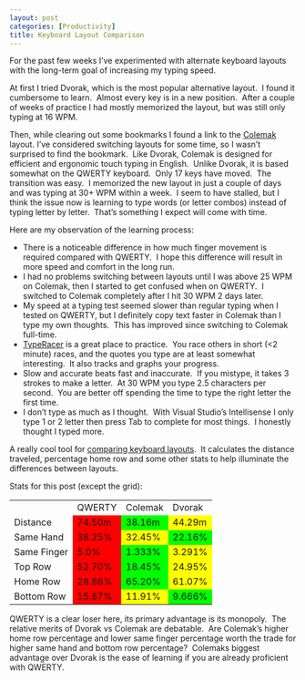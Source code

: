 ```yaml
---
layout: post
categories: [Productivity]
title: Keyboard Layout Comparison
---
```

<p>For the past few weeks I&rsquo;ve experimented with alternate keyboard layouts with the long-term goal of increasing my typing speed.</p>
<p>At first I tried Dvorak, which is the most popular alternative layout.&nbsp; I found it cumbersome to learn.&nbsp; Almost every key is in a new position.&nbsp; After a couple of weeks of practice I had mostly memorized the layout, but was still only typing at 16 WPM.</p>
<p>Then, while clearing out some bookmarks I found a link to the <a href="http://colemak.com/">Colemak</a> layout.<!--more--> I&rsquo;ve considered switching layouts for some time, so I wasn&rsquo;t surprised to find the bookmark.&nbsp; Like Dvorak, Colemak is designed for efficient and ergonomic touch typing in English.&nbsp; Unlike Dvorak, it is based somewhat on the QWERTY keyboard.&nbsp; Only 17 keys have moved.&nbsp; The transition was easy.&nbsp; I memorized the new layout in just a couple of days and was typing at 30+ WPM within a week.&nbsp; I seem to have stalled, but I think the issue now is learning to type words (or letter combos) instead of typing letter by letter.&nbsp; That&rsquo;s something I expect will come with time.</p>
<p>Here are my observation of the learning process:</p>
<ul>
<li>There is a noticeable difference in how much finger movement is required compared with QWERTY.&nbsp; I hope this difference will result in more speed and comfort in the long run.</li>
<li>I had no problems switching between layouts until I was above 25 WPM on Colemak, then I started to get confused when on QWERTY.&nbsp; I switched to Colemak completely after I hit 30 WPM 2 days later.</li>
<li>My speed at a typing test seemed slower than regular typing when I tested on QWERTY, but I definitely copy text faster in Colemak than I type my own thoughts.&nbsp; This has improved since switching to Colemak full-time.</li>
<li><a href="http://play.typeracer.com/">TypeRacer</a> is a great place to practice.&nbsp; You race others in short (&lt;2 minute) races, and the quotes you type are at least somewhat interesting.&nbsp; It also tracks and graphs your progress.</li>
<li>Slow and accurate beats fast and inaccurate.&nbsp; If you mistype, it takes 3 strokes to make a letter.&nbsp; At 30 WPM you type 2.5 characters per second.&nbsp; You are better off spending the time to type the right letter the first time.</li>
<li>I don&rsquo;t type as much as I thought.&nbsp; With Visual Studio&rsquo;s Intellisense I only type 1 or 2 letter then press Tab to complete for most things.&nbsp; I honestly thought I typed more.</li>
</ul>
<p>A really cool tool for <a href="http://colemak.com/wiki/index.php?title=Compare">comparing keyboard layouts</a>.&nbsp; It calculates the distance traveled, percentage home row and some other stats to help illuminate the differences between layouts.</p>
<p>Stats for this post (except the grid):</p>
<table>
<tbody>
<tr>
<td>&nbsp;</td>
<td>QWERTY</td>
<td>Colemak</td>
<td>Dvorak</td>
</tr>
<tr>
<td>Distance</td>
<td bgcolor="#ff0000">74.50m</td>
<td bgcolor="#00ff00">38.16m</td>
<td bgcolor="#ffff00">44.29m</td>
</tr>
<tr>
<td>Same Hand</td>
<td bgcolor="#ff0000">38.25%</td>
<td bgcolor="#ffff00">32.45%</td>
<td bgcolor="#00ff00">22.16%</td>
</tr>
<tr>
<td>Same Finger</td>
<td bgcolor="#ff0000">5.0%</td>
<td bgcolor="#00ff00">1.333%</td>
<td bgcolor="#ffff00">3.291%</td>
</tr>
<tr>
<td>Top Row</td>
<td bgcolor="#ff0000">52.70%</td>
<td bgcolor="#00ff00">18.45%</td>
<td bgcolor="#ffff00">24.95%</td>
</tr>
<tr>
<td>Home Row</td>
<td bgcolor="#ff0000">28.86%</td>
<td bgcolor="#00ff00">65.20%</td>
<td bgcolor="#ffff00">61.07%</td>
</tr>
<tr>
<td>Bottom Row</td>
<td bgcolor="#ff0000">15.87%</td>
<td bgcolor="#ffff00">11.91%</td>
<td bgcolor="#00ff00">9.666%</td>
</tr>
</tbody>
</table>
<p>QWERTY is a clear loser here, its primary advantage is its monopoly.&nbsp; The relative merits of Dvorak vs Colemak are debatable.&nbsp; Are Colemak&rsquo;s higher home row percentage and lower same finger percentage worth the trade for higher same hand and bottom row percentage?&nbsp; Colemaks biggest advantage over Dvorak is the ease of learning if you are already proficient with QWERTY.</p>

